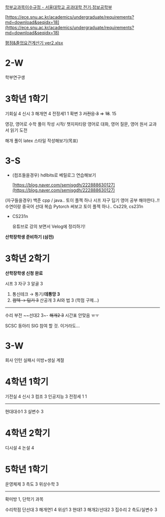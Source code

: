 [학부교과목이수규정 - 서울대학교 공과대학 전기∙정보공학부](https://ee.snu.ac.kr/academics/undergraduate/graduation-requirements)

[https://ece.snu.ac.kr/academics/undergraduate/requirements?md=download&seqidx=18](https://ece.snu.ac.kr/academics/undergraduate/requirements?md=download&seqidx=18)

[평점&졸업요건계산기 ver2.xlsx](https://m.mybox.naver.com/mobile/share/list/doc-viewer/Z2lvbmtpbXwzNDcyNDk5MDcyMTk4Njk0OTg5fEZ8MA?shareKey=DmPPnSc1SGTRA2eypExxDqj5P_Ba_eZYT8ZRhiU8Uk2yQ55_TS5RV9B2A6ZtBhM5m1hvKaz0xqBtEYHvNQd6CgQ=)

# 2-W

학부연구생

# 3학년 1학기

기회실 4
신시 3
해개연 4
전정세1 1
확변 3
~~기전응 3~~
⇒ ~~18~~. 15

영강, 영어로 수학 풀이 작성 시작/ 챗지피티랑 영어로 대화, 영어 질문, 영어 원서 교과서 읽기 도전

해개 풀이 latex 스타일 작성해보기(목표)

# 3-S

- (컴조들을경우) hdlbits로 베릴로그 연습해보기
    
    [https://blog.naver.com/semisgdh/222888630127](https://blog.naver.com/semisgdh/222888630127)
    

(자구들을경우) 백준 cpp / java.. 토이 플젝 하나
시프 자구 딥기
영어 공부 해야한다..!!
수연이랑 중국어
선대 복습
Pytorch 써보고 토이 플젝 하나..
Cs229, cs231n
- CS231n
    
    유튜브로 강의 보면서 Velog에 정리하기!
    

**산학장학생 준비하기 (삼전)**

# **3학년 2학기**

**산학장학생 신청 완료**

시프 3
자구 3
알골 3
1. 통신테크 → 통기/**데통망 3**
2. ~~컴텍 → 딥기 3~~
산공개 3
AI와 법 3 (학점 구제…)

---

수리 부전
~~선대2 3~-
~~해개2 3~~
시간표 안맞음 ㅠㅜ

SCSC 동아리 SIG 참여 할 것. 이거라도...


# 3-W

회사 인턴
실패시 미방+생실 계절

# 4학년 1학기

기전실 4
신시 3
컴조 3
인공지능 3
전정세 1 1

---

현대대수1 3
실변수 3
# 4학년 2학기

디시설 4
논설 4

# 5학년 1학기
운영체제 3
측도 3
위상수학 3


---

확미방 1, 단학기 과목

수리학점
단선대 3
해개연1 4
위상1 3
현대1 3
해개2/선대2 3
집수리 2
측도/실변수 3